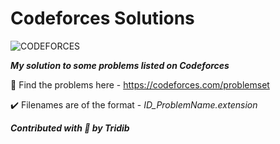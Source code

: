 # Codeforces Solutions

![CODEFORCES](https://assets.codeforces.com/users/kguseva/comments/cf.png)

***My solution to some problems listed on Codeforces***

:link: Find the problems here - https://codeforces.com/problemset

:heavy_check_mark: Filenames are of the format - *ID_ProblemName.extension* 

***Contributed with :blue_heart: by Tridib***
